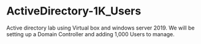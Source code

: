# ActiveDirectory-1K_Users
Active directory lab using Virtual box and windows server 2019. We will be setting up a Domain Controller and adding 1,000 Users to manage. 
